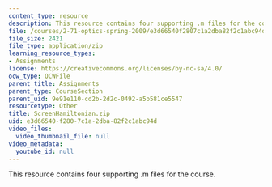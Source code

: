 ```yaml
---
content_type: resource
description: This resource contains four supporting .m files for the course.
file: /courses/2-71-optics-spring-2009/e3d66540f2807c1a2dba82f2c1abc94d_ScreenHamiltonian.zip
file_size: 2421
file_type: application/zip
learning_resource_types:
- Assignments
license: https://creativecommons.org/licenses/by-nc-sa/4.0/
ocw_type: OCWFile
parent_title: Assignments
parent_type: CourseSection
parent_uid: 9e91e110-cd2b-2d2c-0492-a5b581ce5547
resourcetype: Other
title: ScreenHamiltonian.zip
uid: e3d66540-f280-7c1a-2dba-82f2c1abc94d
video_files:
  video_thumbnail_file: null
video_metadata:
  youtube_id: null
---
```

This resource contains four supporting .m files for the course.